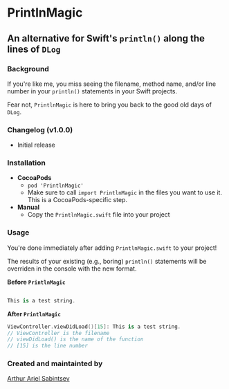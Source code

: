 # PrintlnMagic
## An alternative for Swift's `println()` along the lines of `DLog`

### Background

If you're like me, you miss seeing the filename, method name, and/or line number in your `println()` statements in your Swift projects.

Fear not, `PrintlnMagic` is here to bring you back to the good old days of `DLog`.

### Changelog (v1.0.0)
- Initial release

### Installation
- **CocoaPods**
  - `pod 'PrintlnMagic'`
  - Make sure to call `import PrintlnMagic` in the files you want to use it. This is a CocoaPods-specific step.
- **Manual**
  - Copy the `PrintlnMagic.swift` file into your project

### Usage
You're done immediately after adding `PrintlnMagic.swift` to your project! 

The results of your existing (e.g., boring) `println()` statements will be overriden in the console with the new format.

**Before `PrintlnMagic`**

```swift

This is a test string.

```

**After `PrintlnMagic`**

```swift
ViewController.viewDidLoad()[15]: This is a test string.
// ViewController is the filename
// viewDidLoad() is the name of the function 
// [15] is the line number
``` 

### Created and maintainted by
[Arthur Ariel Sabintsev](http://www.sabintsev.com)
